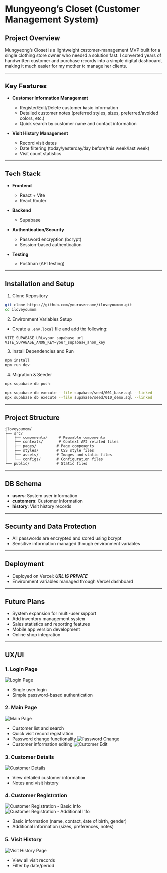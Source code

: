 # Mungyeong’s Closet (Customer Management System)

## Project Overview

Mungyeong’s Closet is a lightweight customer-management MVP built for a single clothing store owner who needed a solution fast.
I converted years of handwritten customer and purchase records into a simple digital dashboard, making it much easier for my mother to manage her clients.

---
 
## Key Features

- **Customer Information Management**
  - Register/Edit/Delete customer basic information
  - Detailed customer notes (preferred styles, sizes, preferred/avoided colors, etc.)
  - Quick search by customer name and contact information

- **Visit History Management**
  - Record visit dates
  - Date filtering (today/yesterday/day before/this week/last week)
  - Visit count statistics

---

## Tech Stack

- **Frontend**
  - React + Vite
  - React Router

- **Backend**
  - Supabase

- **Authentication/Security**
  - Password encryption (bcrypt)
  - Session-based authentication

- **Testing**
  - Postman (API testing)

---

## Installation and Setup

1. Clone Repository
```bash
git clone https://github.com/yourusername/iloveyoumom.git
cd iloveyoumom
```

2. Environment Variables Setup
- Create a `.env.local` file and add the following:
```
VITE_SUPABASE_URL=your_supabase_url
VITE_SUPABASE_ANON_KEY=your_supabase_anon_key
```

3. Install Dependencies and Run
```bash
npm install
npm run dev
```

4. Migration & Seeder
```bash
npx supabase db push

npx supabase db execute --file supabase/seed/001_base.sql --linked
npx supabase db execute --file supabase/seed/010_demo.sql --linked
```
---

## Project Structure

```
iloveyoumom/
├── src/
│   ├── components/     # Reusable components
│   ├── contexts/       # Context API related files
│   ├── pages/         # Page components
│   ├── styles/        # CSS style files
│   ├── assets/        # Images and static files
│   └── configs/       # Configuration files
└── public/            # Static files
```

---

## DB Schema

- **users**: System user information
- **customers**: Customer information
- **history**: Visit history records

---

## Security and Data Protection

- All passwords are encrypted and stored using bcrypt
- Sensitive information managed through environment variables

---

## Deployment

- Deployed on Vercel: ***URL IS PRIVATE***
- Environment variables managed through Vercel dashboard

---

## Future Plans

- System expansion for multi-user support
- Add inventory management system
- Sales statistics and reporting features
- Mobile app version development
- Online shop integration

---

## UX/UI

### 1. Login Page
![Login Page](/src/assets/ui/loginPage.png)
- Single user login
- Simple password-based authentication

### 2. Main Page
![Main Page](/src/assets/ui/mainPage.png)
- Customer list and search
- Quick visit record registration
- Password change functionality
![Password Change](/src/assets/ui/changePassword.png)
- Customer information editing
![Customer Edit](/src/assets/ui/mainPage_customerInfo_edit.png)

### 3. Customer Details
![Customer Details](/src/assets/ui/mainPage_customerInfo.png)
- View detailed customer information
- Notes and visit history

### 4. Customer Registration
![Customer Registration - Basic Info](/src/assets/ui/registerPage1.png)
![Customer Registration - Additional Info](/src/assets/ui/registerPage2.png)
- Basic information (name, contact, date of birth, gender)
- Additional information (sizes, preferences, notes)

### 5. Visit History
![Visit History Page](/src/assets/ui/historyPage.png)
- View all visit records
- Filter by date/period
